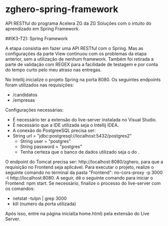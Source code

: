 # zghero-spring-framework
API RESTful do programa Acelera ZG da ZG Soluções com o intuito do aprendizado em Spring Framework.

##(K3-T2): Spring Framework

A etapa consistia em fazer uma API RESTful com o Spring. Mas as configurações da parte View continuou com os problemas da etapa anterior, sem a utilização
de nenhum framework. Também foi retirada a parte de validação com REGEX para a facilidade de testagem e por conta do tempo curto pelo meu atraso nas entregas.

No Intellij inicialize o projeto Spring na porta 8080. Os seguintes endpoints foram utilizados nas requisições:

  - /candidatos
  - /empresas

Configurações necessárias:

  - É necessário ter a extensão do live-server instalada no Visual Studio.
  - É necessário que a IDE utilizada seja o Intellij IDEA.
  - A conexão do PostgreeSQL precisa ser:
  - String url = "jdbc:postgresql://localhost:5432/postgres2"
      - String user = "postgres"
      - String password = "postgres"
      - Tenha certeza que o banco de dados utilizado seja o do <a href="*"></a>.

O endpoint do Tomcat precisa ser: http://localhost:8080/zghero, para que a requisição no Frontend seja aplicável. Para executar o projeto, realize o seguinte comando no terminal da pasta "Frontend": no-cors-proxy -p 3000 -t http://localhost:8080. A seguir, dê o seguinte comando para iniciar o Frontend: npm start. Se necessário, finalize o processo do live-server com os comandos:

  - netstat -tulpn | grep 3000
  - kill (numero da porta utilizada)

Após isso, entre na página inicial(a home.html) pela extensão do Live Server.
